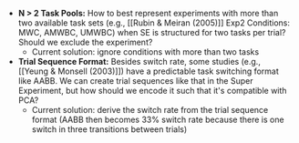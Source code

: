 *   **N > 2 Task Pools:** How to best represent experiments with more than two available task sets (e.g., [[Rubin & Meiran (2005)]] Exp2 Conditions: MWC, AMWBC, UMWBC) when SE is structured for two tasks per trial? Should we exclude the experiment?
	* Current solution: ignore conditions with more than two tasks
* **Trial Sequence Format:** Besides switch rate, some studies (e.g., [[Yeung & Monsell (2003)]]) have a predictable task switching format like AABB. We can create trial sequences like that in the Super Experiment, but how should we encode it such that it's compatible with PCA? 
	* Current solution: derive the switch rate from the trial sequence format (AABB then becomes 33% switch rate because there is one switch in three transitions between trials)